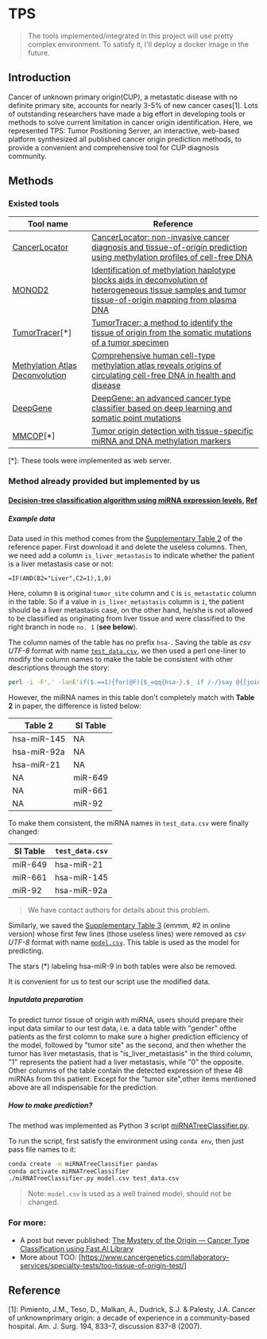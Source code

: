 # TPS

> The tools implemented/integrated in this project will use pretty complex environment. To satisfy it, I'll deploy a docker image in the future.

## Introduction

Cancer of unknown primary origin(CUP), a metastatic disease with no definite primary site, accounts for nearly 3-5% of new cancer cases[1]. Lots of outstanding researchers have made a big effort in developing tools or methods to solve current limitation in cancer origin identification. Here, we represented TPS: Tumor Positioning Server, an interactive, web-based platform synthesized all published cancer origin prediction methods, to provide a convenient and comprehensive tool for CUP diagnosis community.

## Methods

### Existed tools

| Tool name                                                        | Reference                                                                                                                                                             |
|------------------------------------------------------------------|-----------------------------------------------------------------------------------------------------------------------------------------------------------------------|
| [CancerLocator](https://github.com/jasminezhoulab/CancerLocator) | [CancerLocator: non-invasive cancer diagnosis and tissue-of-origin prediction using methylation profiles of cell-free DNA](https://doi.org/10.1186/s13059-017-1191-5) |
|[MONOD2](https://github.com/dinhdiep/MONOD2) | [Identification of methylation haplotype blocks aids in deconvolution of heterogeneous tissue samples and tumor tissue-of-origin mapping from plasma DNA](http://dx.doi.org/10.1038/ng.3805)
|[TumorTracer](http://www.cbs.dtu.dk/services/TumorTracer)[*] | [TumorTracer: a method to identify the tissue of origin from the somatic mutations of a tumor specimen](https://doi.org/10.1186/s12920-015-0130-0)
|[Methylation Atlas Deconvolution](https://github.com/nloyfer/meth_atlas) | [Comprehensive human cell-type methylation atlas reveals origins of circulating cell-free DNA in health and disease](https://doi.org/10.1038/s41467-018-07466-6)
|[DeepGene](https://github.com/yuanyc06/deepgene) | [DeepGene: an advanced cancer type classifier based on deep learning and somatic point mutations](https://doi.org/10.1186/s12859-016-1334-9)
| [MMCOP](http://server.malab.cn/MMCOP/)[*] | [Tumor origin detection with tissue-specific miRNA and DNA methylation markers](https://doi.org/10.1093/bioinformatics/btx622)

[*]: These tools were implemented as web server.

### Method already provided but implemented by us

#### [Decision-tree classification algorithm using miRNA expression levels](./miRNATreeClassifier), [Ref](http://www.nature.com/doifinder/10.1038/nbt1392)

##### Example data

Data used in this method comes from the [Supplementary Table 2](https://media.nature.com/original/nature-assets/nbt/journal/v26/n4/extref/nbt1392-S2.xls) of the reference paper. First download it and delete the useless columns. Then, we need add a column `is_liver_metastasis` to indicate whether the patient is a liver metastasis case or not:

```pre
=IF(AND(B2="Liver",C2=1),1,0)
```

Here, column `B` is original `tumor_site` column and `C` is `is_metastatic` column in the table. So if a value in `is_liver_metastasis` column is `1`, the patient should be a liver metastasis case, on the other hand, he/she is not allowed to be classified as originating from liver tissue and were classified to the right branch in node `no. 1` (**see below**).

The column names of the table has no prefix `hsa-`. Saving the table as *csv UTF-8* format with name [`test_data.csv`](./miRNATreeClassifier/test_data.csv), we then used a perl one-liner to modify the column names to make the table be consistent with other descriptions through the story:

```bash
perl -i -F',' -lanE'if($.==1){for(@F){$_=qq{hsa-}.$_ if /-/}say @{[join q{,},@F]}}else{say}' test_data.csv
```

However, the miRNA names in this table don't completely match with **Table 2** in paper, the difference is listed below:

|Table 2 |SI Table|
|-|-
|hsa-miR-145 |	NA
|hsa-miR-92a|	NA
|hsa-miR-21|	NA
|NA	|miR-649
|NA	|miR-661
|NA	|miR-92

To make them consistent, the miRNA names in `test_data.csv` were finally changed:

|SI Table|`test_data.csv`|
|-|-
|miR-649|hsa-miR-21
|miR-661|hsa-miR-145
|miR-92|hsa-miR-92a

> We have contact authors for details about this problem.

Similarly, we saved the [Supplementary Table 3](https://media.nature.com/original/nature-assets/nbt/journal/v26/n4/extref/nbt1392-S3.xls) (emmm, #2 in online version) whose first few lines (those useless lines) were removed as *csv UTF-8* format with name [`model.csv`](./miRNATreeClassifier/model.csv). This table is used as the model for predicting.

The stars (*) labeling hsa-miR-9 in both tables were also be removed.

It is convenient for us to test our script use the modified data.

##### Inputdata preparation

To predict tumor tissue of origin with miRNA, users should prepare their input data similar to our test data, i.e. a data table with "gender" ofthe patients as the first colomn to make sure a higher prediction efficiency of the model, followed by "tumor site" as the second, and then whether the tumor has liver metastasis, that is "is_liver_metastasis" in the third column, "1" represents the patient had a liver metastasis, while "0" the opposite. Other columns of the table contain the detected expression of these 48 miRNAs from this patient. Except for the "tumor site",other items mentioned above are all indispensable for the prediction.

##### How to make prediction?

The method was implemented as Python 3 script [miRNATreeClassifier.py](./miRNATreeClassifier/miRNATreeClassifier.py).

To run the script, first satisfy the environment using `conda env`, then just pass file names to it:

```bash
conda create -n miRNATreeClassifier pandas
conda activate miRNATreeClassifier
./miRNATreeClassifier.py model.csv test_data.csv
```

> Note: `model.csv` is used as a well trained model, should not be changed. 

### For more:

- A post but never published: [The Mystery of the Origin — Cancer Type Classification using Fast.AI Library](https://towardsdatascience.com/the-mystery-of-the-origin-cancer-type-classification-using-fast-ai-libray-212eaf8d3f4e)
- More about TOO: [https://www.cancergenetics.com/laboratory-services/specialty-tests/too-tissue-of-origin-test/]

## Reference

[1]: Pimiento, J.M., Teso, D., Malkan, A., Dudrick, S.J. & Palesty, J.A. Cancer of unknownprimary origin: a decade of experience in a community-based hospital. Am. J. Surg. 194, 833–7, discussion 837–8 (2007).
